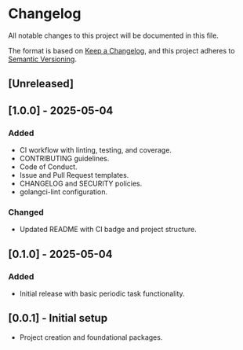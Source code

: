 # Changelog

All notable changes to this project will be documented in this file.

The format is based on [Keep a Changelog](https://keepachangelog.com/en/1.1.0/), and this project adheres to [Semantic Versioning](https://semver.org/spec/v2.0.0.html).

## [Unreleased]

## [1.0.0] - 2025-05-04

### Added
- CI workflow with linting, testing, and coverage.
- CONTRIBUTING guidelines.
- Code of Conduct.
- Issue and Pull Request templates.
- CHANGELOG and SECURITY policies.
- golangci-lint configuration.

### Changed
- Updated README with CI badge and project structure.

## [0.1.0] - 2025-05-04

### Added
- Initial release with basic periodic task functionality.

## [0.0.1] - Initial setup
- Project creation and foundational packages.
